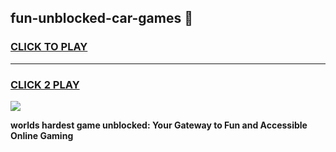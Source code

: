
## fun-unblocked-car-games 👋
<h3>
<a href="https://premium.freeplayer.one?title=fun-unblocked-car-games&ref=14F">CLICK TO PLAY</a></h3>
<hr>

<h3>
<a href="https://premium.freeplayer.one?title=fun-unblocked-car-games&ref=14F">CLICK 2 PLAY</a>
  
</h3>

<a href="https://premium.freeplayer.one?title=fun-unblocked-car-games&ref=12F/"><img src="https://clearcache.store/games.png"></a>


**worlds hardest game unblocked: Your Gateway to Fun and Accessible Online Gaming**

